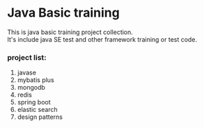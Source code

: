 # Java Basic training

This is java basic training project collection.<br>
It's include java SE test and other framework training or test code.<br>

### project list:
1. javase
2. mybatis plus
3. mongodb
4. redis
5. spring boot
6. elastic search
7. design patterns